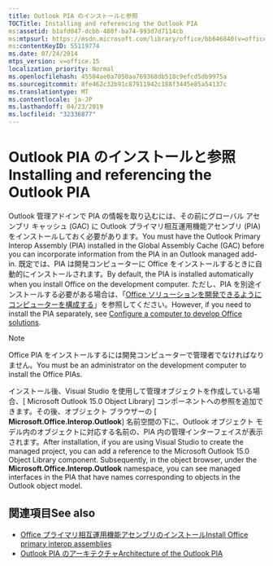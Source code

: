 ```yaml
---
title: Outlook PIA のインストールと参照
TOCTitle: Installing and referencing the Outlook PIA
ms:assetid: b1afd047-dcbb-480f-ba74-993d7d7114cb
ms:mtpsurl: https://msdn.microsoft.com/library/office/bb646840(v=office.15)
ms:contentKeyID: 55119774
ms.date: 07/24/2014
mtps_version: v=office.15
localization_priority: Normal
ms.openlocfilehash: 45584ae0a7050aa769368db518c9efcd5db9975a
ms.sourcegitcommit: 8fe462c32b91c87911942c188f3445e85a54137c
ms.translationtype: MT
ms.contentlocale: ja-JP
ms.lasthandoff: 04/23/2019
ms.locfileid: "32336877"
---
```

# <a name="installing-and-referencing-the-outlook-pia"></a><span data-ttu-id="698ab-102">Outlook PIA のインストールと参照</span><span class="sxs-lookup"><span data-stu-id="698ab-102">Installing and referencing the Outlook PIA</span></span>

<span data-ttu-id="698ab-103">Outlook 管理アドインで PIA の情報を取り込むには、その前にグローバル アセンブリ キャッシュ (GAC) に Outlook プライマリ相互運用機能アセンブリ (PIA) をインストールしておく必要があります。</span><span class="sxs-lookup"><span data-stu-id="698ab-103">You must have the Outlook Primary Interop Assembly (PIA) installed in the Global Assembly Cache (GAC) before you can incorporate information from the PIA in an Outlook managed add-in.</span></span> <span data-ttu-id="698ab-104">既定では、PIA は開発コンピューターに Office をインストールするときに自動的にインストールされます。</span><span class="sxs-lookup"><span data-stu-id="698ab-104">By default, the PIA is installed automatically when you install Office on the development computer.</span></span> <span data-ttu-id="698ab-105">ただし、PIA を別途インストールする必要がある場合は、「[Office ソリューションを開発できるようにコンピューターを構成する](https://docs.microsoft.com/visualstudio/vsto/configuring-a-computer-to-develop-office-solutions?view=vs-2017)」を参照してください。</span><span class="sxs-lookup"><span data-stu-id="698ab-105">However, if you need to install the PIA separately, see [Configure a computer to develop Office solutions](https://docs.microsoft.com/visualstudio/vsto/configuring-a-computer-to-develop-office-solutions?view=vs-2017).</span></span>


> [!NOTE] 
> <span data-ttu-id="698ab-106">Office PIA をインストールするには開発コンピューターで管理者でなければなりません。</span><span class="sxs-lookup"><span data-stu-id="698ab-106">You must be an administrator on the development computer to install the Office PIAs.</span></span>

<span data-ttu-id="698ab-p102">インストール後、Visual Studio を使用して管理オブジェクトを作成している場合、[ Microsoft Outlook 15.0 Object Library] コンポーネントへの参照を追加できます。その後、オブジェクト ブラウザーの [ **Microsoft.Office.Interop.Outlook**] 名前空間の下に、Outlook オブジェクト モデル内のオブジェクトに対応する名前の、PIA 内の管理インターフェイスが表示されます。</span><span class="sxs-lookup"><span data-stu-id="698ab-p102">After installation, if you are using Visual Studio to create the managed project, you can add a reference to the Microsoft Outlook 15.0 Object Library component. Subsequently, in the object browser, under the **Microsoft.Office.Interop.Outlook** namespace, you can see managed interfaces in the PIA that have names corresponding to objects in the Outlook object model.</span></span>

## <a name="see-also"></a><span data-ttu-id="698ab-109">関連項目</span><span class="sxs-lookup"><span data-stu-id="698ab-109">See also</span></span>

- [<span data-ttu-id="698ab-110">Office プライマリ相互運用機能アセンブリのインストール</span><span class="sxs-lookup"><span data-stu-id="698ab-110">Install Office primary interop assemblies</span></span>](https://docs.microsoft.com/visualstudio/vsto/how-to-install-office-primary-interop-assemblies?view=vs-2017)
- [<span data-ttu-id="698ab-111">Outlook PIA のアーキテクチャ</span><span class="sxs-lookup"><span data-stu-id="698ab-111">Architecture of the Outlook PIA</span></span>](architecture-of-the-outlook-pia.md)

